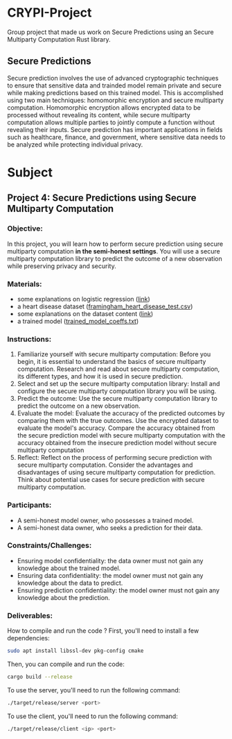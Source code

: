 # CRYPI-Project
Group project that made us work on Secure Predictions using an Secure Multiparty Computation Rust library.

## Secure Predictions

Secure prediction involves the use of advanced cryptographic techniques to ensure that sensitive data and trainded model remain private and secure while making predictions based on this trained model. This is accomplished using two main techniques: homomorphic encryption and secure multiparty computation. Homomorphic encryption allows encrypted data to be processed without revealing its content, while secure multiparty computation allows multiple parties to jointly compute a function without revealing their inputs. Secure prediction has important applications in fields such as healthcare, finance, and government, where sensitive data needs to be analyzed while protecting individual privacy.

# Subject

## Project 4: Secure Predictions using Secure Multiparty Computation

### Objective:

In this project, you will learn how to perform secure prediction using secure multiparty computation **in the semi-honest settings**.
You will use a secure multiparty computation library to predict the outcome of a new observation while preserving privacy and security.

### Materials:
- some explanations on logistic regression ([link](https://github.com/ConstanceBeguier/epita-projects-2023/tree/main/datasets/logistic_regression))
- a heart disease dataset ([framingham_heart_disease_test.csv](https://github.com/ConstanceBeguier/epita-projects-2023/blob/main/datasets/logistic_regression/framingham_heart_disease_test.csv))
- some explanations on the dataset content ([link](https://github.com/ConstanceBeguier/epita-projects-2023/tree/main/datasets))
- a trained model ([trained_model_coeffs.txt](https://github.com/ConstanceBeguier/epita-projects-2023/blob/main/datasets/logistic_regression/trained_model_coeffs.txt))

### Instructions:

1. Familiarize yourself with secure multiparty computation:
Before you begin, it is essential to understand the basics of secure multiparty computation.
Research and read about secure multiparty computation, its different types, and how it is used in secure prediction.
2. Select and set up the secure multiparty computation library:
Install and configure the secure multiparty computation library you will be using.
3. Predict the outcome:
Use the secure multiparty computation library to predict the outcome on a new observation.
4. Evaluate the model:
Evaluate the accuracy of the predicted outcomes by comparing them with the true outcomes.
Use the encrypted dataset to evaluate the model's accuracy.
Compare the accuracy obtained from the secure prediction model with secure multiparty computation with the accuracy obtained from the insecure prediction model without secure multiparty computation
5. Reflect:
Reflect on the process of performing secure prediction with secure multiparty computation.
Consider the advantages and disadvantages of using secure multiparty computation for prediction.
Think about potential use cases for secure prediction with secure multiparty computation.

### Participants:
- A semi-honest model owner, who possesses a trained model.
- A semi-honest data owner, who seeks a prediction for their data.

### Constraints/Challenges:
- Ensuring model confidentiality: the data owner must not gain any knowledge about the trained model.
- Ensuring data confidentiality: the model owner must not gain any knowledge about the data to predict.
- Ensuring prediction confidentiality: the model owner must not gain any knowledge about the prediction.


### Deliverables:

How to compile and run the code ? First, you'll need to install a few dependencies:

```bash
sudo apt install libssl-dev pkg-config cmake
```

Then, you can compile and run the code:

```bash
cargo build --release
```
To use the server, you'll need to run the following command:

```bash
./target/release/server <port>
```
To use the client, you'll need to run the following command:

```bash
./target/release/client <ip> <port>
```
